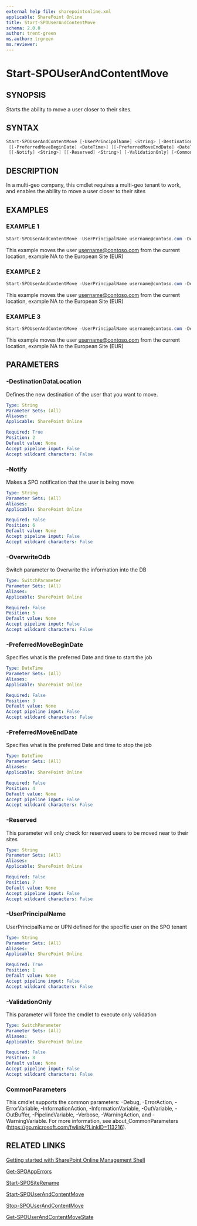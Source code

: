 ```yaml
---
external help file: sharepointonline.xml
applicable: SharePoint Online
title: Start-SPOUserAndContentMove
schema: 2.0.0
author: trent-green
ms.author: trgreen
ms.reviewer:
---
```


# Start-SPOUserAndContentMove

## SYNOPSIS
Starts the ability to move a user closer to their sites.

## SYNTAX

```powershell
Start-SPOUserAndContentMove [-UserPrincipalName] <String> [-DestinationDataLocation] <String>
 [[-PreferredMoveBeginDate] <DateTime>] [[-PreferredMoveEndDate] <DateTime>] [-OverwriteOdb]
 [[-Notify] <String>] [[-Reserved] <String>] [-ValidationOnly] [<CommonParameters>]
```

## DESCRIPTION
In a multi-geo company, this cmdlet requires a multi-geo tenant to work, and enables the ability to move a user closer to their sites

## EXAMPLES

### EXAMPLE 1
```powershell
Start-SPOUserAndContentMove -UserPrincipalName username@contoso.com -DestinationDataLocation EUR
```

This example moves the user username@contoso.com from the current location, example NA to the European Site (EUR)

### EXAMPLE 2
```powershell
Start-SPOUserAndContentMove -UserPrincipalName username@contoso.com -DestinationDataLocation EUR
```

This example moves the user username@contoso.com from the current location, example NA to the European Site (EUR)


### EXAMPLE 3
```powershell
Start-SPOUserAndContentMove -UserPrincipalName username@contoso.com -DestinationDataLocation EUR
```

This example moves the user username@contoso.com from the current location, example NA to the European Site (EUR)



## PARAMETERS

### -DestinationDataLocation
Defines the new destination of the user that you want to move.

```yaml
Type: String
Parameter Sets: (All)
Aliases: 
Applicable: SharePoint Online

Required: True
Position: 2
Default value: None
Accept pipeline input: False
Accept wildcard characters: False
```

### -Notify
Makes a SPO notification that the user is being move

```yaml
Type: String
Parameter Sets: (All)
Aliases: 
Applicable: SharePoint Online

Required: False
Position: 6
Default value: None
Accept pipeline input: False
Accept wildcard characters: False
```

### -OverwriteOdb
Switch parameter to Overwrite the information into the DB 

```yaml
Type: SwitchParameter
Parameter Sets: (All)
Aliases: 
Applicable: SharePoint Online

Required: False
Position: 5
Default value: None
Accept pipeline input: False
Accept wildcard characters: False
```

### -PreferredMoveBeginDate
Specifies what is the preferred Date and time to start the job

```yaml
Type: DateTime
Parameter Sets: (All)
Aliases: 
Applicable: SharePoint Online

Required: False
Position: 3
Default value: None
Accept pipeline input: False
Accept wildcard characters: False
```

### -PreferredMoveEndDate
Specifies what is the preferred Date and time to stop the job

```yaml
Type: DateTime
Parameter Sets: (All)
Aliases: 
Applicable: SharePoint Online

Required: False
Position: 4
Default value: None
Accept pipeline input: False
Accept wildcard characters: False
```

### -Reserved
This parameter will only check for reserved users to be moved near to their sites

```yaml
Type: String
Parameter Sets: (All)
Aliases: 
Applicable: SharePoint Online

Required: False
Position: 7
Default value: None
Accept pipeline input: False
Accept wildcard characters: False
```

### -UserPrincipalName
UserPrincipalName or UPN defined for the specific user on the SPO tenant

```yaml
Type: String
Parameter Sets: (All)
Aliases: 
Applicable: SharePoint Online

Required: True
Position: 1
Default value: None
Accept pipeline input: False
Accept wildcard characters: False
```

### -ValidationOnly
This parameter will force the cmdlet to execute only validation

```yaml
Type: SwitchParameter
Parameter Sets: (All)
Aliases: 
Applicable: SharePoint Online

Required: False
Position: 8
Default value: None
Accept pipeline input: False
Accept wildcard characters: False
```

### CommonParameters
This cmdlet supports the common parameters: -Debug, -ErrorAction, -ErrorVariable, -InformationAction, -InformationVariable, -OutVariable, -OutBuffer, -PipelineVariable, -Verbose, -WarningAction, and -WarningVariable. For more information, see about_CommonParameters (https://go.microsoft.com/fwlink/?LinkID=113216).



## RELATED LINKS

[Getting started with SharePoint Online Management Shell](https://docs.microsoft.com/powershell/sharepoint/sharepoint-online/connect-sharepoint-online?view=sharepoint-ps)

[Get-SPOAppErrors](Get-SPOAppErrors.md)

[Start-SPOSiteRename](Start-SPOSiteRename.md)

[Start-SPOUserAndContentMove](Start-SPOUserAndContentMove.md)

[Stop-SPOUserAndContentMove](Stop-SPOUserAndContentMove.md)

[Get-SPOUserAndContentMoveState](Get-SPOUserAndContentMoveState.md)




